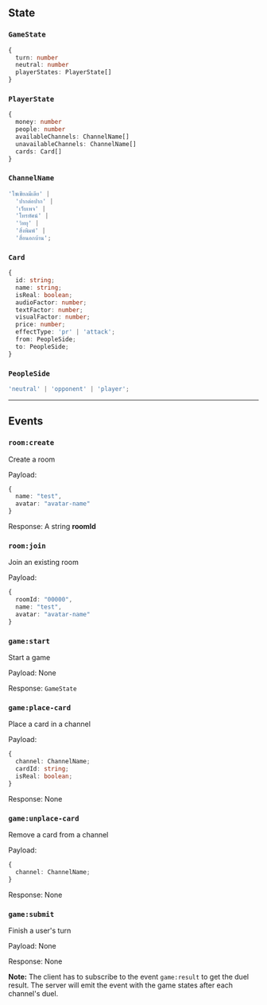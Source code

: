 ## State

### `GameState`

```ts
{
  turn: number
  neutral: number
  playerStates: PlayerState[]
}
```

### `PlayerState`

```ts
{
  money: number
  people: number
  availableChannels: ChannelName[]
  unavailableChannels: ChannelName[]
  cards: Card[]
}
```

### `ChannelName`

```ts
'โซเชียลมีเดีย' |
  'ปากต่อปาก' |
  'เว็บเพจ' |
  'โทรทัศน์' |
  'วิทยุ' |
  'สิ่งพิมพ์' |
  'สื่อนอกบ้าน';
```

### `Card`

```ts
{
  id: string;
  name: string;
  isReal: boolean;
  audioFactor: number;
  textFactor: number;
  visualFactor: number;
  price: number;
  effectType: 'pr' | 'attack';
  from: PeopleSide;
  to: PeopleSide;
}
```

### `PeopleSide`

```ts
'neutral' | 'opponent' | 'player';
```

---

## Events

### `room:create`

Create a room

Payload:

```ts
{
  name: "test",
  avatar: "avatar-name"
}
```

Response: A string **roomId**

### `room:join`

Join an existing room

Payload:

```ts
{
  roomId: "00000",
  name: "test",
  avatar: "avatar-name"
}
```

### `game:start`

Start a game

Payload: None

Response: `GameState`

### `game:place-card`

Place a card in a channel

Payload:

```ts
{
  channel: ChannelName;
  cardId: string;
  isReal: boolean;
}
```

Response: None

### `game:unplace-card`

Remove a card from a channel

Payload:

```ts
{
  channel: ChannelName;
}
```

Response: None

### `game:submit`

Finish a user's turn

Payload: None

Response: None

**Note:** The client has to subscribe to the event `game:result` to get the duel result. The server will emit the event with the game states after each channel's duel.

